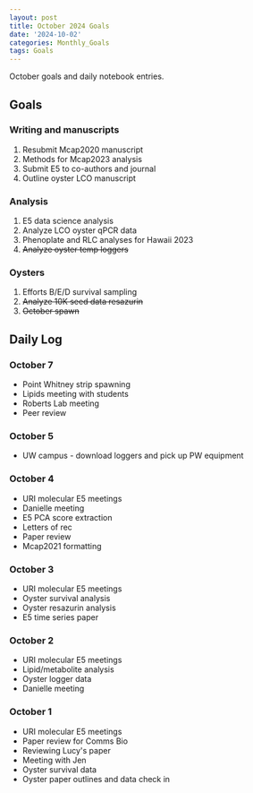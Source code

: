 ```yaml
---
layout: post
title: October 2024 Goals
date: '2024-10-02'
categories: Monthly_Goals
tags: Goals
---
```


October goals and daily notebook entries. 

## Goals  

### Writing and manuscripts 
              
1. Resubmit Mcap2020 manuscript
2. Methods for Mcap2023 analysis
3. Submit E5 to co-authors and journal
4. Outline oyster LCO manuscript 

### Analysis

1. E5 data science analysis 
2. Analyze LCO oyster qPCR data
3. Phenoplate and RLC analyses for Hawaii 2023
4. ~~Analyze oyster temp loggers~~

### Oysters 
 
1. Efforts B/E/D survival sampling 
2. ~~Analyze 10K seed data resazurin~~ 
3. ~~October spawn~~

## **Daily Log**   

### October 7

- Point Whitney strip spawning 
- Lipids meeting with students 
- Roberts Lab meeting 
- Peer review 

### October 5

- UW campus - download loggers and pick up PW equipment 

### October 4

- URI molecular E5 meetings 
- Danielle meeting 
- E5 PCA score extraction 
- Letters of rec 
- Paper review 
- Mcap2021 formatting 

### October 3

- URI molecular E5 meetings 
- Oyster survival analysis 
- Oyster resazurin analysis 
- E5 time series paper 

### October 2

- URI molecular E5 meetings 
- Lipid/metabolite analysis 
- Oyster logger data 
- Danielle meeting

### October 1

- URI molecular E5 meetings 
- Paper review for Comms Bio
- Reviewing Lucy's paper
- Meeting with Jen 
- Oyster survival data 
- Oyster paper outlines and data check in 